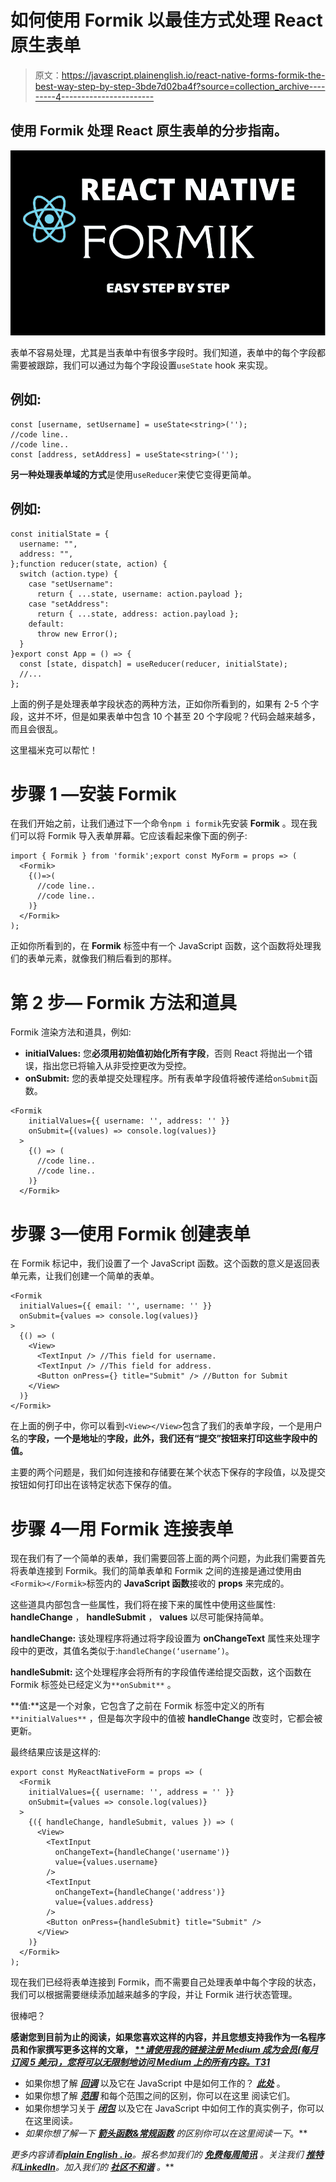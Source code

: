 # 如何使用 Formik 以最佳方式处理 React 原生表单

> 原文：<https://javascript.plainenglish.io/react-native-forms-formik-the-best-way-step-by-step-3bde7d02ba4f?source=collection_archive---------4----------------------->

## 使用 Formik 处理 React 原生表单的分步指南。

![](img/fc147865f2505a4bc81ce75385254375.png)

表单不容易处理，尤其是当表单中有很多字段时。我们知道，表单中的每个字段都需要被跟踪，我们可以通过为每个字段设置`useState` hook 来实现。

## 例如:

```
const [username, setUsername] = useState<string>('');
//code line..
//code line..
const [address, setAddress] = useState<string>('');
```

**另一种处理表单域的方式**是使用`useReducer`来使它变得更简单。

## 例如:

```
const initialState = {
  username: "",
  address: "",
};function reducer(state, action) {
  switch (action.type) {
    case "setUsername":
      return { ...state, username: action.payload };
    case "setAddress":
      return { ...state, address: action.payload };
    default:
      throw new Error();
  }
}export const App = () => {
  const [state, dispatch] = useReducer(reducer, initialState);
  //...
};
```

上面的例子是处理表单字段状态的两种方法，正如你所看到的，如果有 2-5 个字段，这并不坏，但是如果表单中包含 10 个甚至 20 个字段呢？代码会越来越多，而且会很乱。

这里福米克可以帮忙！

# **步骤 1 —安装 Formik**

在我们开始之前，让我们通过下一个命令`npm i formik`先安装 **Formik** 。现在我们可以将 Formik 导入表单屏幕。它应该看起来像下面的例子:

```
import { Formik } from 'formik';export const MyForm = props => (
  <Formik>
    {()=>(
      //code line..
      //code line..
    )}
  </Formik>
);
```

正如你所看到的，在 **Formik** 标签中有一个 JavaScript 函数，这个函数将处理我们的表单元素，就像我们稍后看到的那样。

# 第 2 步— Formik 方法和道具

Formik 渲染方法和道具，例如:

*   **initialValues:** 您**必须用初始值初始化所有字段**，否则 React 将抛出一个错误，指出您已将输入从非受控更改为受控。
*   **onSubmit:** 您的表单提交处理程序。所有表单字段值将被传递给`onSubmit`函数。

```
<Formik
    initialValues={{ username: '', address: '' }}
    onSubmit={(values) => console.log(values)}
  >
    {() => (
      //code line..
      //code line..
    )}
  </Formik>
```

# 步骤 3—使用 Formik 创建表单

在 Formik 标记中，我们设置了一个 JavaScript 函数。这个函数的意义是返回表单元素，让我们创建一个简单的表单。

```
<Formik
  initialValues={{ email: '', username: '' }}
  onSubmit={values => console.log(values)}
>
  {() => (
    <View>
      <TextInput /> //This field for username.
      <TextInput /> //This field for address.
      <Button onPress={} title="Submit" /> //Button for Submit
    </View>
  )}
</Formik>
```

在上面的例子中，你可以看到`<View></View>`包含了我们的表单字段，一个是用户名的**字段，一个是地址**的**字段，此外，我们还有“提交”按钮来打印这些字段中的值。**

主要的两个问题是，我们如何连接和存储要在某个状态下保存的字段值，以及提交按钮如何打印出在该特定状态下保存的值。

# 步骤 4—用 Formik 连接表单

现在我们有了一个简单的表单，我们需要回答上面的两个问题，为此我们需要首先将表单连接到 Formik。我们的简单表单和 Formik 之间的连接是通过使用由`<Formik></Formik>`标签内的 **JavaScript 函数**接收的 **props** 来完成的。

这些道具内部包含一些属性，我们将在接下来的属性中使用这些属性: **handleChange** ， **handleSubmit** ， **values** 以尽可能保持简单。

**handleChange:** 该处理程序将通过将字段设置为 **onChangeText** 属性来处理字段中的更改，其值名类似于:`handleChange(‘username’)`。

**handleSubmit:** 这个处理程序会将所有的字段值传递给提交函数，这个函数在 Formik 标签处已经定义为`**onSubmit**` 。

**值:**这是一个对象，它包含了之前在 Formik 标签中定义的所有`**initialValues**` ，但是每次字段中的值被 **handleChange** 改变时，它都会被更新。

最终结果应该是这样的:

```
export const MyReactNativeForm = props => (
  <Formik
    initialValues={{ username: '', address = '' }}
    onSubmit={values => console.log(values)}
  >
    {({ handleChange, handleSubmit, values }) => (
      <View>
        <TextInput
          onChangeText={handleChange('username')}
          value={values.username}
        />
        <TextInput
          onChangeText={handleChange('address')}
          value={values.address}
        />
        <Button onPress={handleSubmit} title="Submit" />
      </View>
    )}
  </Formik>
);
```

现在我们已经将表单连接到 Formik，而不需要自己处理表单中每个字段的状态，我们可以根据需要继续添加越来越多的字段，并让 Formik 进行状态管理。

很棒吧？

**感谢您到目前为止的阅读，如果您喜欢这样的内容，并且您想支持我作为一名程序员和作家撰写更多这样的文章， [***请使用我的链接注册 Medium 成为会员(每月订阅 5 美元)，您将可以无限制地访问 Medium 上的所有内容。*T31**](https://medium.com/membership/@nissimzarur)**

*   如果你想了解 [***回调***](https://nissimzarur.medium.com/what-is-callbacks-how-it-works-in-javascript-step-by-step-real-life-example-425bc277893) 以及它在 JavaScript 中是如何工作的？ [***此处***](https://nissimzarur.medium.com/what-is-callbacks-how-it-works-in-javascript-step-by-step-real-life-example-425bc277893) 。
*   如果你想了解 [***范围***](https://towardsdev.com/4-types-of-javascript-scopes-all-you-need-to-know-about-207598da120e) 和每个范围之间的区别，你可以在这里 阅读它们。
*   如果你想学习关于 [***闭包***](https://nissimzarur.medium.com/what-is-closures-how-it-works-in-javascript-step-by-step-real-life-example-eb4a97c7120d) 以及它在 JavaScript 中如何工作的真实例子，你可以在这里阅读[](https://nissimzarur.medium.com/what-is-closures-how-it-works-in-javascript-step-by-step-real-life-example-eb4a97c7120d)*。*
*   *如果你想了解一下 [***箭头函数&常规函数***](https://nissimzarur.medium.com/javascript-arrow-function-vs-regular-function-whats-the-difference-fast-understanding-cda1a162a355) 的区别你可以在这里阅读一下[](https://nissimzarur.medium.com/javascript-arrow-function-vs-regular-function-whats-the-difference-fast-understanding-cda1a162a355)*。**

***更多内容请看*[***plain English . io***](https://plainenglish.io/)*。报名参加我们的* [***免费每周简讯***](http://newsletter.plainenglish.io/) *。关注我们* [***推特***](https://twitter.com/inPlainEngHQ) *和*[***LinkedIn***](https://www.linkedin.com/company/inplainenglish/)*。加入我们的* [***社区不和谐***](https://discord.gg/GtDtUAvyhW) *。***